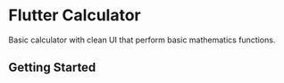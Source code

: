 # Flutter Calculator

Basic calculator with clean UI that perform basic mathematics functions.

## Getting Started


